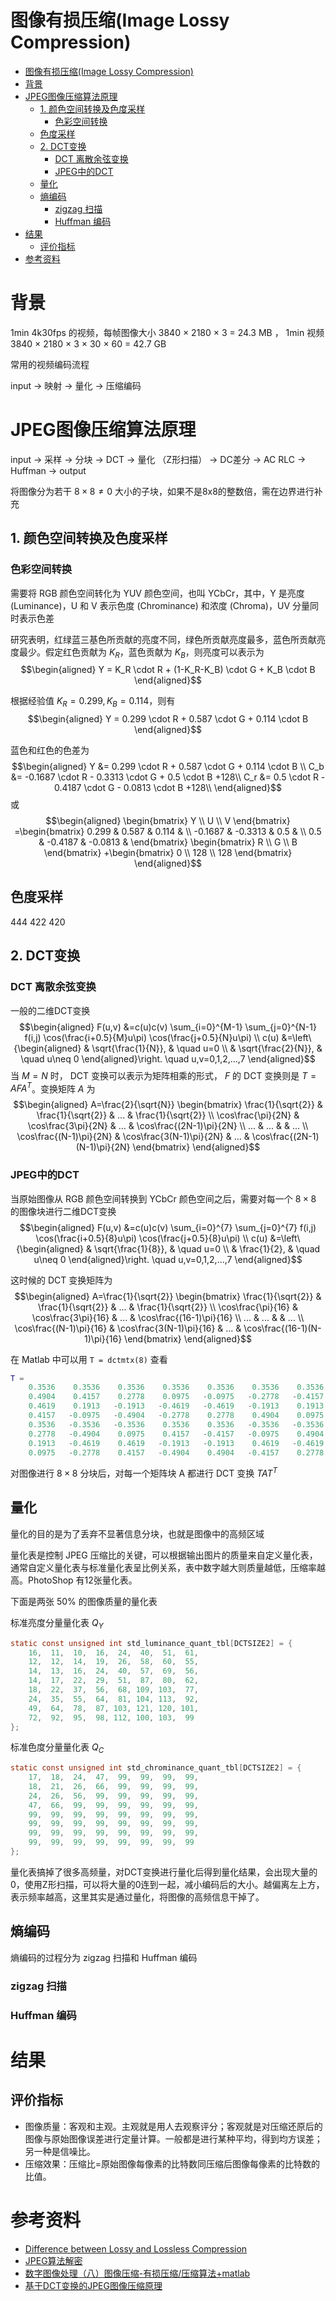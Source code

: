 # 图像有损压缩(Image Lossy Compression)
- [图像有损压缩(Image Lossy Compression)](#图像有损压缩image-lossy-compression)
- [背景](#背景)
- [JPEG图像压缩算法原理](#jpeg图像压缩算法原理)
  - [1. 颜色空间转换及色度采样](#1-颜色空间转换及色度采样)
    - [色彩空间转换](#色彩空间转换)
  - [色度采样](#色度采样)
  - [2. DCT变换](#2-dct变换)
    - [DCT 离散余弦变换](#dct-离散余弦变换)
    - [JPEG中的DCT](#jpeg中的dct)
  - [量化](#量化)
  - [熵编码](#熵编码)
    - [zigzag 扫描](#zigzag-扫描)
    - [Huffman 编码](#huffman-编码)
- [结果](#结果)
  - [评价指标](#评价指标)
- [参考资料](#参考资料)

# 背景

1min 4k30fps 的视频，每帧图像大小 3840 × 2180 × 3 = 24.3 MB ， 1min 视频 3840 × 2180 × 3 × 30 × 60 = 42.7 GB

常用的视频编码流程

input -> 映射 -> 量化 -> 压缩编码


# JPEG图像压缩算法原理
input -> 采样 -> 分块 -> DCT  -> 量化 （Z形扫描） -> DC差分 -> AC RLC -> Huffman -> output


将图像分为若干 $8 \times 8 \neq 0$ 大小的子块，如果不是8x8的整数倍，需在边界进行补充
## 1. 颜色空间转换及色度采样
### 色彩空间转换
<!-- 将YUV分成8x8的小块，对于每个小块做2D的DCT转换到频率空间，通常将0~255的空间映射到-128~127这样一个比较对称的空间，然后DCT变换取整。DCT其实就是将空间域转换到频率域，这样可以使得能量更加集中，方便之后的去除高频部分，有的人认为转换就已经进行了压缩，而转换其实也方便了后面的处理和运算。 -->


需要将 RGB 颜色空间转化为 YUV 颜色空间，也叫 YCbCr，其中，Y 是亮度 (Luminance)，U 和 V 表示色度 (Chrominance) 和浓度 (Chroma)，UV 分量同时表示色差

研究表明，红绿蓝三基色所贡献的亮度不同，绿色所贡献亮度最多，蓝色所贡献亮度最少。假定红色贡献为 $K_R$，蓝色贡献为 $K_B$，则亮度可以表示为
$$\begin{aligned}
    Y = K_R \cdot R + (1-K_R-K_B) \cdot G + K_B \cdot B
\end{aligned}$$

根据经验值 $K_R=0.299, K_B=0.114$，则有
$$\begin{aligned}
    Y = 0.299 \cdot R + 0.587 \cdot G + 0.114 \cdot B
\end{aligned}$$

蓝色和红色的色差为
$$\begin{aligned}
    Y   &= 0.299   \cdot R + 0.587    \cdot G + 0.114 \cdot B \\
    C_b &= -0.1687 \cdot R - 0.3313   \cdot G + 0.5 \cdot B +128\\
    C_r &= 0.5   \cdot R - 0.4187   \cdot G - 0.0813 \cdot B +128\\
\end{aligned}$$
或
$$\begin{aligned}
    \begin{bmatrix}
        Y \\ U \\ V
    \end{bmatrix}
    =\begin{bmatrix}
        0.299   & 0.587    & 0.114 & \\
        -0.1687 & -0.3313   & 0.5 & \\
        0.5     & -0.4187   & -0.0813 &
    \end{bmatrix}
    \begin{bmatrix}
        R \\ G \\ B
    \end{bmatrix}
    +\begin{bmatrix}
        0 \\ 128 \\ 128
    \end{bmatrix}
\end{aligned}$$

## 色度采样

444 422 420

## 2. DCT变换
### DCT 离散余弦变换

一般的二维DCT变换
$$\begin{aligned}
    F(u,v) &=c(u)c(v) \sum_{i=0}^{M-1} \sum_{j=0}^{N-1} f(i,j) \cos(\frac{i+0.5}{M}u\pi) \cos(\frac{j+0.5}{N}u\pi) \\
    c(u) &=\left\{\begin{aligned}
        & \sqrt{\frac{1}{N}}, & \quad u=0 \\
        & \sqrt{\frac{2}{N}}, & \quad u\neq 0
    \end{aligned}\right.
    \quad u,v=0,1,2,...,7
\end{aligned}$$
当 $M=N$ 时， DCT 变换可以表示为矩阵相乘的形式， $F$ 的 DCT 变换则是 $T=AFA^T$。变换矩阵 $A$ 为
$$\begin{aligned}
    A=\frac{2}{\sqrt{N}}
    \begin{bmatrix}
        \frac{1}{\sqrt{2}}      & \frac{1}{\sqrt{2}}        & ...   & \frac{1}{\sqrt{2}} \\
        \cos\frac{\pi}{2N}      & \cos\frac{3\pi}{2N}       & ...   & \cos\frac{(2N-1)\pi}{2N} \\
        ...                     & ...                       &       & ... \\
        \cos\frac{(N-1)\pi}{2N} & \cos\frac{3(N-1)\pi}{2N}  & ...   & \cos\frac{(2N-1)(N-1)\pi}{2N}
    \end{bmatrix}
\end{aligned}$$

### JPEG中的DCT
当原始图像从 RGB 颜色空间转换到 YCbCr 颜色空间之后，需要对每一个 $8 \times 8$ 的图像块进行二维DCT变换
$$\begin{aligned}
    F(u,v) &=c(u)c(v) \sum_{i=0}^{7} \sum_{j=0}^{7} f(i,j) \cos(\frac{i+0.5}{8}u\pi) \cos(\frac{j+0.5}{8}u\pi) \\
    c(u) &=\left\{\begin{aligned}
        & \sqrt{\frac{1}{8}},   & \quad u=0 \\
        & \frac{1}{2},          & \quad u\neq 0
    \end{aligned}\right.
    \quad u,v=0,1,2,...,7
\end{aligned}$$

这时候的 DCT 变换矩阵为
$$\begin{aligned}
    A=\frac{1}{\sqrt{2}}
    \begin{bmatrix}
        \frac{1}{\sqrt{2}}      & \frac{1}{\sqrt{2}}        & ...   & \frac{1}{\sqrt{2}} \\
        \cos\frac{\pi}{16}      & \cos\frac{3\pi}{16}       & ...   & \cos\frac{(16-1)\pi}{16} \\
        ...                     & ...                       &       & ... \\
        \cos\frac{(N-1)\pi}{16} & \cos\frac{3(N-1)\pi}{16}  & ...   & \cos\frac{(16-1)(N-1)\pi}{16}
    \end{bmatrix}
\end{aligned}$$

在 Matlab 中可以用 `T = dctmtx(8)` 查看
```Matlab
T =
    0.3536    0.3536    0.3536    0.3536    0.3536    0.3536    0.3536    0.3536
    0.4904    0.4157    0.2778    0.0975   -0.0975   -0.2778   -0.4157   -0.4904
    0.4619    0.1913   -0.1913   -0.4619   -0.4619   -0.1913    0.1913    0.4619
    0.4157   -0.0975   -0.4904   -0.2778    0.2778    0.4904    0.0975   -0.4157
    0.3536   -0.3536   -0.3536    0.3536    0.3536   -0.3536   -0.3536    0.3536
    0.2778   -0.4904    0.0975    0.4157   -0.4157   -0.0975    0.4904   -0.2778
    0.1913   -0.4619    0.4619   -0.1913   -0.1913    0.4619   -0.4619    0.1913
    0.0975   -0.2778    0.4157   -0.4904    0.4904   -0.4157    0.2778   -0.0975
```

对图像进行 $8\times 8$ 分块后，对每一个矩阵块 A 都进行 DCT 变换 $TAT^T$ 

## 量化
量化的目的是为了丢弃不显著信息分块，也就是图像中的高频区域

量化表是控制 JPEG 压缩比的关键，可以根据输出图片的质量来自定义量化表，通常自定义量化表与标准量化表呈比例关系，表中数字越大则质量越低，压缩率越高。PhotoShop 有12张量化表。


下面是两张 50% 的图像质量的量化表

标准亮度分量量化表 $Q_Y$
```c
static const unsigned int std_luminance_quant_tbl[DCTSIZE2] = {
    16,  11,  10,  16,  24,  40,  51,  61,
    12,  12,  14,  19,  26,  58,  60,  55,
    14,  13,  16,  24,  40,  57,  69,  56,
    14,  17,  22,  29,  51,  87,  80,  62,
    18,  22,  37,  56,  68, 109, 103,  77,
    24,  35,  55,  64,  81, 104, 113,  92,
    49,  64,  78,  87, 103, 121, 120, 101,
    72,  92,  95,  98, 112, 100, 103,  99
};
```

标准色度分量量化表 $Q_C$
```c
static const unsigned int std_chrominance_quant_tbl[DCTSIZE2] = {
    17,  18,  24,  47,  99,  99,  99,  99,
    18,  21,  26,  66,  99,  99,  99,  99,
    24,  26,  56,  99,  99,  99,  99,  99,
    47,  66,  99,  99,  99,  99,  99,  99,
    99,  99,  99,  99,  99,  99,  99,  99,
    99,  99,  99,  99,  99,  99,  99,  99,
    99,  99,  99,  99,  99,  99,  99,  99,
    99,  99,  99,  99,  99,  99,  99,  99
};
```
量化表搞掉了很多高频量，对DCT变换进行量化后得到量化结果，会出现大量的0，使用Z形扫描，可以将大量的0连到一起，减小编码后的大小。越偏离左上方，表示频率越高，这里其实是通过量化，将图像的高频信息干掉了。

<!-- ## DC和AC分量编码
DC进行DPCM编码，AC进行RLC编码，这两种编码都有中间格式，进一步减小存储量，原理可自行wiki -->
<!-- 使用差分脉冲编码调制(DPCM)对直流系数(DC)进行编码。 -->
<!-- 使用行程长度编码(RLE)对交流系数(AC)进行编码。 -->

## 熵编码
熵编码的过程分为 zigzag 扫描和 Huffman 编码

### zigzag 扫描

### Huffman 编码
<!-- 在得到DC系数的中间格式和AC系数的中间格式之后，为进一步压缩图像数据，有必要对两者进行熵编码，通过对出现概率较高的字符采用较小的bit数编码达到压缩的目的。JPEG标准具体规定了两种熵编码方式：Huffman编码和算术编码。JPEG基本系统规定采用Huffman编码。

Huffman编码：对出现概率大的字符分配字符长度较短的二进制编码，对出现概率小的字符分配字符长度较长的二进制编码，从而使得字符的平均编码长度最短。Huffman编码的原理请参考数据结构中的Huffman树或者最优二叉树。

Huffman编码时DC系数与AC系数分别采用不同的Huffman编码表，对于亮度和色度也采用不同的Huffman编码表。因此，需要4张Huffman编码表才能完成熵编码的工作。具体的Huffman编码采用查表的方式来高效地完成。然而，在JPEG标准中没有定义缺省的Huffman表，用户可以根据实际应用自由选择，也可以使用JPEG标准推荐的Huffman表。或者预先定义一个通用的Huffman表，也可以针对一副特定的图像，在压缩编码前通过搜集其统计特征来计算Huffman表的值。 -->

# 结果
## 评价指标
- 图像质量：客观和主观。主观就是用人去观察评分；客观就是对压缩还原后的图像与原始图像误差进行定量计算。一般都是进行某种平均，得到均方误差；另一种是信噪比。
- 压缩效果：压缩比=原始图像每像素的比特数同压缩后图像每像素的比特数的比值。

# 参考资料
- [Difference between Lossy and Lossless Compression](https://www.thecrazyprogrammer.com/2019/12/lossy-and-lossless-compression.html)
- [JPEG算法解密](https://thecodeway.com/blog/?tag=%e5%8e%8b%e7%bc%a9)
- [数字图像处理（八）图像压缩-有损压缩/压缩算法+matlab](https://blog.csdn.net/packdge_black/article/details/107230600)
- [基于DCT变换的JPEG图像压缩原理](https://blog.csdn.net/lxj_bsplee/article/details/53215077)